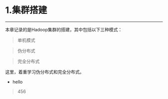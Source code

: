 # **1.集群搭建**

---

本章记录的是Hadoop集群的搭建，其中包括以下三种模式：

> 单机模式

> 伪分布式

> 完全分布式

这里，着重学习伪分布式和完全分布式。

* hello

> 456





